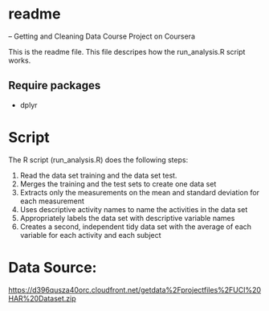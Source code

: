readme
======

– Getting and Cleaning Data Course Project on Coursera

This is the readme file. This file descripes how the run\_analysis.R script works.

Require packages
----------------

-   dplyr

Script
======

The R script (run\_analysis.R) does the following steps:

1.  Read the data set training and the data set test.
2.  Merges the training and the test sets to create one data set
3.  Extracts only the measurements on the mean and standard deviation for each measurement
4.  Uses descriptive activity names to name the activities in the data set
5.  Appropriately labels the data set with descriptive variable names
6.  Creates a second, independent tidy data set with the average of each variable for each activity and each subject

<h1>Data Source:</h1>

https://d396qusza40orc.cloudfront.net/getdata%2Fprojectfiles%2FUCI%20HAR%20Dataset.zip



